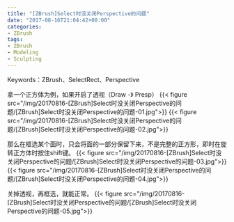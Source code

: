 ```yaml
---
title: "[ZBrush]Select时没关闭Perspective的问题"
date: "2017-08-16T21:04:42+08:00"
categories:
- ZBrush
tags:
- ZBrush
- Modeling
- Sculpting
--- 
```


Keywords：ZBrush、SelectRect、Perspective


拿一个正方体为例，如果开启了透视（Draw -》 Presp）
{{< figure src="/img/20170816-[ZBrush]Select时没关闭Perspective的问题/[ZBrush]Select时没关闭Perspective的问题-01.jpg">}}
{{< figure src="/img/20170816-[ZBrush]Select时没关闭Perspective的问题/[ZBrush]Select时没关闭Perspective的问题-02.jpg">}}


那么在框选某个面时，只会将面的一部分保留下来，不是完整的正方形，即时在旋转正方体时按住shift键。
{{< figure src="/img/20170816-[ZBrush]Select时没关闭Perspective的问题/[ZBrush]Select时没关闭Perspective的问题-03.jpg">}}
{{< figure src="/img/20170816-[ZBrush]Select时没关闭Perspective的问题/[ZBrush]Select时没关闭Perspective的问题-04.jpg">}}


关掉透视，再框选，就能正常。
{{< figure src="/img/20170816-[ZBrush]Select时没关闭Perspective的问题/[ZBrush]Select时没关闭Perspective的问题-05.jpg">}}

